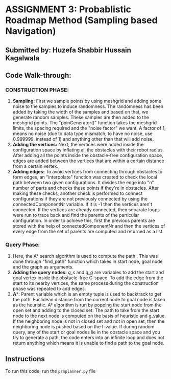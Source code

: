 # ASSIGNMENT 3: Probablistic Roadmap Method (Sampling based Navigation)
## Submitted by: Huzefa Shabbir Hussain Kagalwala

## Code Walk-through:
### CONSTRUCTION PHASE:
1. **Sampling:**
   First we sample points by using meshgrid and adding some noise to the samples to induce randomness. The randomness has been added by    taking the width of the samples and based on that, we generate random samples. These samples are then added to the meshgrid points. The    "poinGenerator()" function takes the meshgrid limits, the spacing required and the "noise factor" we want. A factor of 1, means no noise    (due to data type mismatch, to have no noise, use 0.999999, instead of 1) and anything other than that will add noise.
2. **Adding the vertices:**
   Next, the vertices were added inside the configuration space by inflating all the obstacles with their robot radius. After adding all    the points inside the obstacle-free configuration space, edges are added between the vertices that are within a certain distance from a    certain vertex. 
3. **Adding edges:**
   To avoid vertices from connecting through obstacles to form edges, an "interpolate" function was created to check the local path between    two given configurations. It divides the edge into "n" number of parts and checks these points if they're in obstacles. After making    these checks, another check is performed to connect configurations if they are not previously connected by using the    connectedComponentNr variable. If it is -1 then the vertices aren't connected. If the vertices are already connected, then separate    loops were run to trace back and find the parents of the particular configuration. In order to achieve this, first the previous parents    are stored with the help of connectedComponentNr and then the vertices of every edge from the set of parents are computed and returned    as a list.

### Query Phase:
1. Here, the A* search algorithm is used to compute the path . This was done through "find_path" function which takes in start node, goal    node and the graph as arguments. 
2. **Adding the query nodes:**
   *q_s* and *q_g* are variables to add the start and goal vertex inside the obstacle-free C-space. To add the edge from the start to its      nearby vertices, the same process during the construction phase was repeated to add edges. 
3. **A***:
   Parent variable which is an empty tuple is used to backtrack to get the path. Euclidean distance from the current node to goal node is    taken as the heuristic. A* algorithm is run by popping the start node from the open set and adding to the closed set. The path to take    from the start node to the next node is computed on the basis of heuristic and g_value. If the neighboring node is not in closed set and    not in open set, then the neighboring node is pushed based on the f-value. If during random query, any of the start or goal nodes lie in    the obstacle space and you try to generate a path, the code enters into an infinite loop and does not return anything which means it is    unable to find a path to the goal node.  

## Instructions
To run this code, run the `prmplanner.py` file
